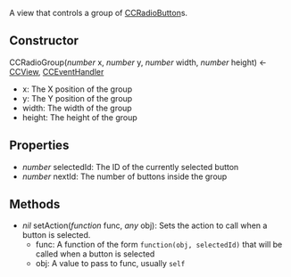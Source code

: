A view that controls a group of [CCRadioButton](CCRadioButton.md)s.
## Constructor
CCRadioGroup(*number* x, *number* y, *number* width, *number* height) <- [CCView](CCView.md), [CCEventHandler](CCEventHandler.md)

* x: The X position of the group
* y: The Y position of the group
* width: The width of the group
* height: The height of the group
## Properties
* *number* selectedId: The ID of the currently selected button
* *number* nextId: The number of buttons inside the group
## Methods
* *nil* setAction(*function* func, *any* obj): Sets the action to call when a button is selected.
    * func: A function of the form `function(obj, selectedId)` that will be called when a button is selected
    * obj: A value to pass to func, usually `self`
